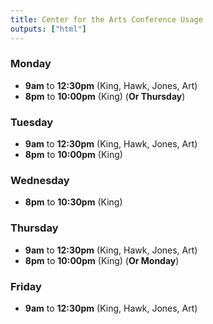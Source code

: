```yaml
---
title: Center for the Arts Conference Usage
outputs: ["html"]
---
```


### Monday

- **9am** to **12:30pm** (King, Hawk, Jones, Art)
- **8pm** to **10:00pm** (King) (**Or Thursday**)

### Tuesday

- **9am** to **12:30pm** (King, Hawk, Jones, Art)
- **8pm** to **10:00pm** (King)

### Wednesday

- **8pm** to **10:30pm** (King)

### Thursday

- **9am** to **12:30pm** (King, Hawk, Jones, Art)
- **8pm** to **10:00pm** (King) (**Or Monday**)

### Friday

- **9am** to **12:30pm** (King, Hawk, Jones, Art)

